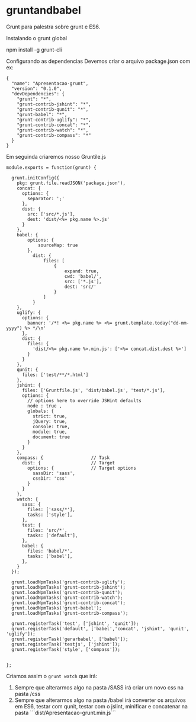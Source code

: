 # gruntandbabel
Grunt para palestra sobre grunt e ES6.

Instalando o grunt global

npm install -g grunt-cli


Configurando as dependencias 
Devemos criar o arquivo package.json com ex:

``` 
{
  "name": "Apresentacao-grunt",
  "version": "0.1.0",
  "devDependencies": {
    "grunt": "*",
    "grunt-contrib-jshint": "*",
    "grunt-contrib-qunit": "*",
    "grunt-babel": "*",
    "grunt-contrib-uglify": "*",
    "grunt-contrib-concat": "*",
    "grunt-contrib-watch": "*",
    "grunt-contrib-compass": "*"
  }
}
``` 

Em seguinda criaremos nosso Gruntile.js
``` 
module.exports = function(grunt) {

  grunt.initConfig({
    pkg: grunt.file.readJSON('package.json'),
    concat: {
      options: {
        separator: ';'
      },
      dist: {
        src: ['src/*.js'],
        dest: 'dist/<%= pkg.name %>.js'
      }
    },
    babel: {
        options: {
            sourceMap: true
        },
          dist: {
              files: [
                  {
                      expand: true,
                      cwd: 'babel/',
                      src: ['*.js'],
                      dest: 'src/'
                  }
              ]
          }
    },
    uglify: {
      options: {
        banner: '/*! <%= pkg.name %> <%= grunt.template.today("dd-mm-yyyy") %> */\n'
      },
      dist: {
        files: {
          'dist/<%= pkg.name %>.min.js': ['<%= concat.dist.dest %>']
        }
      }
    },
    qunit: {
      files: ['test/**/*.html']
    },
    jshint: {
      files: ['Gruntfile.js', 'dist/babel.js', 'test/*.js'],
      options: {
        // options here to override JSHint defaults
        node : true ,
        globals: {
          strict: true,
          jQuery: true,
          console: true,
          module: true,
          document: true 
        }
      }
    },
    compass: {                  // Task
      dist: {                   // Target
        options: {              // Target options
          sassDir: 'sass',
          cssDir: 'css'
        }
      }
    },
    watch: {
      sass: {
        files: ['sass/*'],
        tasks: ['style'],
      },
      test: {
        files: 'src/*',
        tasks: ['default'],
      },
      babel: {
        files: 'babel/*',
        tasks: ['babel'],
      },
    }
  });

  grunt.loadNpmTasks('grunt-contrib-uglify');
  grunt.loadNpmTasks('grunt-contrib-jshint');
  grunt.loadNpmTasks('grunt-contrib-qunit');
  grunt.loadNpmTasks('grunt-contrib-watch');
  grunt.loadNpmTasks('grunt-contrib-concat');
  grunt.loadNpmTasks('grunt-babel');
  grunt.loadNpmTasks('grunt-contrib-compass');

  grunt.registerTask('test', ['jshint', 'qunit']);
  grunt.registerTask('default', ['babel','concat', 'jshint', 'qunit',  'uglify']);
  grunt.registerTask('gerarbabel', ['babel']);
  grunt.registerTask('testjs', ['jshint']);
  grunt.registerTask('style', ['compass']);


};
``` 

Criamos assim o ``` grunt watch ``` que irá:
<ol>
  <li>Sempre que alterarmos algo na pasta /SASS irá criar um novo css na pasta /css</li>
  <li>Sempre que alterarmos algo na pasta /babel irá converter os arquivos em ES6, testar com qunit, testar com o jslint, minificar e concatenar na pasta ```dist/Apresentacao-grunt.min.js```</li>
</ol>
  
  


